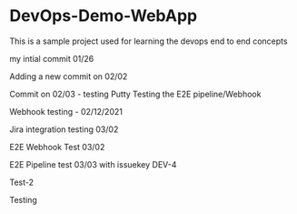 # DevOps-Demo-WebApp
This is a sample project used for learning the devops end to end concepts

my intial commit 01/26

Adding a new commit on 02/02

Commit on 02/03 - testing Putty
Testing the E2E pipeline/Webhook

Webhook testing - 02/12/2021

Jira integration testing 03/02

E2E Webhook Test 03/02

E2E Pipeline test 03/03 with issuekey DEV-4

Test-2

Testing
